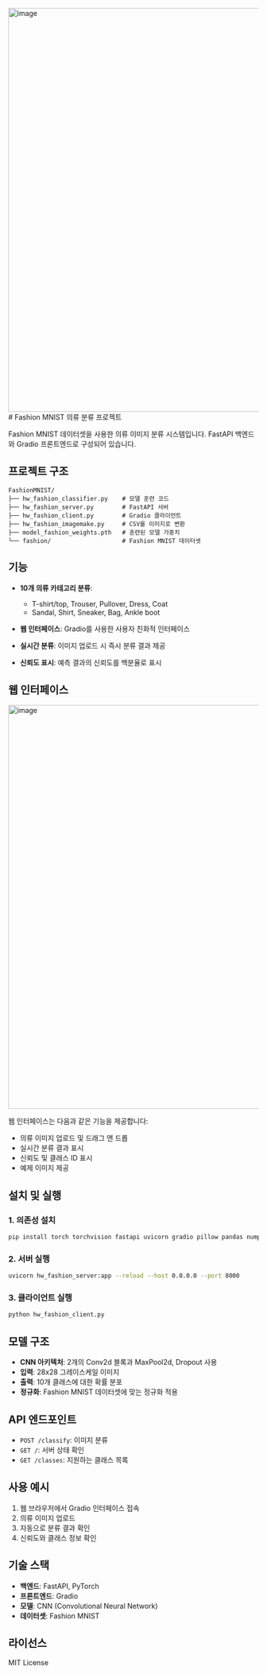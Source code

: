 <img width="1919" height="813" alt="image" src="https://github.com/user-attachments/assets/98921ea8-5fd7-4164-925a-d20463cc1bb1" /># Fashion MNIST 의류 분류 프로젝트

Fashion MNIST 데이터셋을 사용한 의류 이미지 분류 시스템입니다. FastAPI 백엔드와 Gradio 프론트엔드로 구성되어 있습니다.

## 프로젝트 구조

```
FashionMNIST/
├── hw_fashion_classifier.py    # 모델 훈련 코드
├── hw_fashion_server.py        # FastAPI 서버
├── hw_fashion_client.py        # Gradio 클라이언트
├── hw_fashion_imagemake.py     # CSV를 이미지로 변환
├── model_fashion_weights.pth   # 훈련된 모델 가중치
└── fashion/                    # Fashion MNIST 데이터셋
```

## 기능

- **10개 의류 카테고리 분류**:

  - T-shirt/top, Trouser, Pullover, Dress, Coat
  - Sandal, Shirt, Sneaker, Bag, Ankle boot

- **웹 인터페이스**: Gradio를 사용한 사용자 친화적 인터페이스
- **실시간 분류**: 이미지 업로드 시 즉시 분류 결과 제공
- **신뢰도 표시**: 예측 결과의 신뢰도를 백분율로 표시

## 웹 인터페이스
<img width="1919" height="813" alt="image" src="https://github.com/user-attachments/assets/24a174a0-01b7-4f90-9b49-60fc004fc157" />


웹 인터페이스는 다음과 같은 기능을 제공합니다:

- 의류 이미지 업로드 및 드래그 앤 드롭
- 실시간 분류 결과 표시
- 신뢰도 및 클래스 ID 표시
- 예제 이미지 제공

## 설치 및 실행

### 1. 의존성 설치

```bash
pip install torch torchvision fastapi uvicorn gradio pillow pandas numpy
```

### 2. 서버 실행

```bash
uvicorn hw_fashion_server:app --reload --host 0.0.0.0 --port 8000
```

### 3. 클라이언트 실행

```bash
python hw_fashion_client.py
```

## 모델 구조

- **CNN 아키텍처**: 2개의 Conv2d 블록과 MaxPool2d, Dropout 사용
- **입력**: 28x28 그레이스케일 이미지
- **출력**: 10개 클래스에 대한 확률 분포
- **정규화**: Fashion MNIST 데이터셋에 맞는 정규화 적용

## API 엔드포인트

- `POST /classify`: 이미지 분류
- `GET /`: 서버 상태 확인
- `GET /classes`: 지원하는 클래스 목록

## 사용 예시

1. 웹 브라우저에서 Gradio 인터페이스 접속
2. 의류 이미지 업로드
3. 자동으로 분류 결과 확인
4. 신뢰도와 클래스 정보 확인

## 기술 스택

- **백엔드**: FastAPI, PyTorch
- **프론트엔드**: Gradio
- **모델**: CNN (Convolutional Neural Network)
- **데이터셋**: Fashion MNIST

## 라이선스

MIT License
